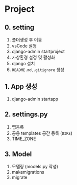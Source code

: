 # Project

## 0. setting

1. 폴더생성 후 이동
2. vsCode 실행
3. django-admin startproject
4. 가상환경 설정 및 활성화
5. django 설치
6. `README.md`, .`gitignore` 생성

## 1. App 생성

1. django-admin startapp


## 2. settings.py

1. 앱등록
2. 공용 templates 공간 등록 (`DIRS`)
3. TIME_ZONE

## 3. Model

1. 모델링 (models.py 작성)
2. makemigrations
3. migrate